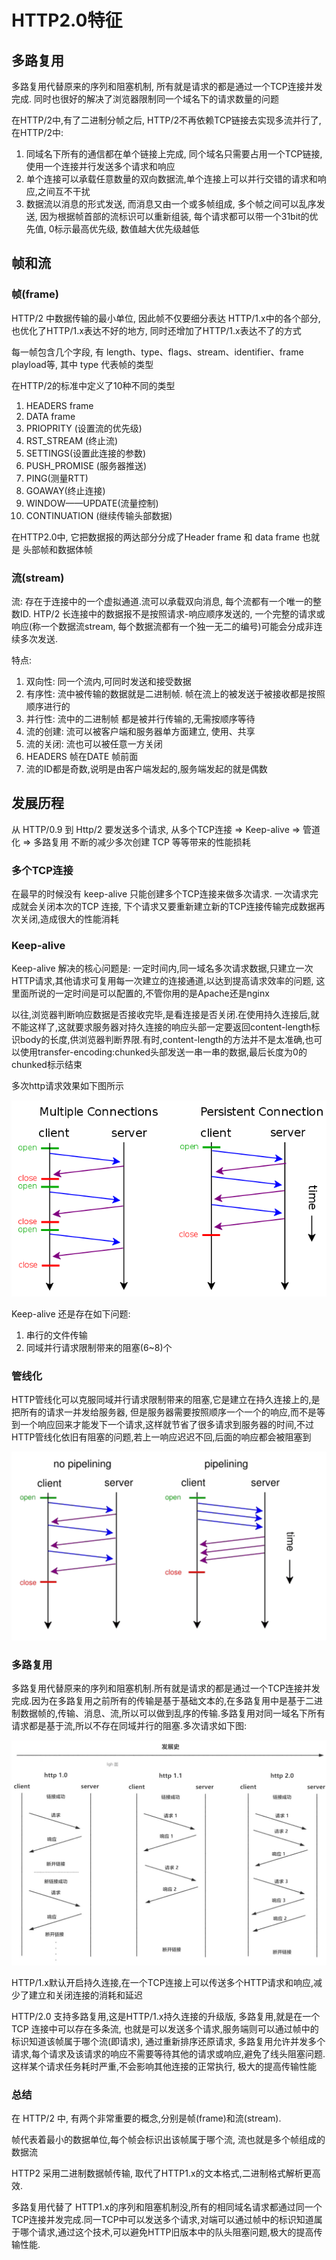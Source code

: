 # HTTP2.0特征



## 多路复用

多路复用代替原来的序列和阻塞机制, 所有就是请求的都是通过一个TCP连接并发完成. 同时也很好的解决了浏览器限制同一个域名下的请求数量的问题

在HTTP/2中,有了二进制分帧之后, HTTP/2不再依赖TCP链接去实现多流并行了,在HTTP/2中:

1. 同域名下所有的通信都在单个链接上完成, 同个域名只需要占用一个TCP链接,使用一个连接并行发送多个请求和响应
2. 单个连接可以承载任意数量的双向数据流,单个连接上可以并行交错的请求和响应,之间互不干扰
3. 数据流以消息的形式发送, 而消息又由一个或多帧组成, 多个帧之间可以乱序发送, 因为根据帧首部的流标识可以重新组装, 每个请求都可以带一个31bit的优先值, 0标示最高优先级, 数值越大优先级越低


## 帧和流

### 帧(frame)
HTTP/2 中数据传输的最小单位, 因此帧不仅要细分表达 HTTP/1.x中的各个部分,也优化了HTTP/1.x表达不好的地方, 同时还增加了HTTP/1.x表达不了的方式

每一帧包含几个字段, 有 length、type、flags、stream、identifier、frame playload等, 其中 type 代表帧的类型

在HTTP/2的标准中定义了10种不同的类型

1. HEADERS frame
2. DATA frame
3. PRIOPRITY (设置流的优先级)
4. RST_STREAM (终止流)
5. SETTINGS(设置此连接的参数)
6. PUSH_PROMISE (服务器推送)
7. PING(测量RTT)
8. GOAWAY(终止连接)
9. WINDOW——UPDATE(流量控制)
10. CONTINUATION (继续传输头部数据)

在HTTP2.0中, 它把数据报的两达部分分成了Header frame 和 data frame 也就是 头部帧和数据体帧

### 流(stream)

流: 存在于连接中的一个虚拟通道.流可以承载双向消息, 每个流都有一个唯一的整数ID. HTP/2 长连接中的数据报不是按照请求-响应顺序发送的, 一个完整的请求或响应(称一个数据流stream, 每个数据流都有一个独一无二的编号)可能会分成非连续多次发送.

特点:
1. 双向性: 同一个流内,可同时发送和接受数据
2. 有序性: 流中被传输的数据就是二进制帧. 帧在流上的被发送于被接收都是按照顺序进行的
3. 并行性: 流中的二进制帧 都是被并行传输的,无需按顺序等待
4. 流的创建: 流可以被客户端和服务器单方面建立, 使用、共享
5. 流的关闭: 流也可以被任意一方关闭
6. HEADERS 帧在DATE 帧前面
7. 流的ID都是奇数,说明是由客户端发起的,服务端发起的就是偶数
   
## 发展历程

从 HTTP/0.9 到 Http/2 要发送多个请求, 从多个TCP连接 => Keep-alive => 管道化 => 多路复用 不断的减少多次创建 TCP 等等带来的性能损耗

### 多个TCP连接

在最早的时候没有 keep-alive 只能创建多个TCP连接来做多次请求. 一次请求完成就会关闭本次的TCP 连接, 下个请求又要重新建立新的TCP连接传输完成数据再次关闭,造成很大的性能消耗

### Keep-alive

Keep-alive 解决的核心问题是: 一定时间内,同一域名多次请求数据,只建立一次HTTP请求,其他请求可复用每一次建立的连接通道,以达到提高请求效率的问题, 这里面所说的一定时间是可以配置的,不管你用的是Apache还是nginx

以往,浏览器判断响应数据是否接收完毕,是看连接是否关闭.在使用持久连接后,就不能这样了,这就要求服务器对持久连接的响应头部一定要返回content-length标识body的长度,供浏览器判断界限.有时,content-length的方法并不是太准确,也可以使用transfer-encoding:chunked头部发送一串一串的数据,最后长度为0的chunked标示结束

多次http请求效果如下图所示

![](./HTTP2.0/2020-11-15-12-30-20.png)

Keep-alive 还是存在如下问题:

1. 串行的文件传输
2. 同域并行请求限制带来的阻塞(6~8)个

### 管线化

HTTP管线化可以克服同域并行请求限制带来的阻塞,它是建立在持久连接上的,是把所有的请求一并发给服务器, 但是服务器需要按照顺序一个一个的响应,而不是等到一个响应回来才能发下一个请求,这样就节省了很多请求到服务器的时间,不过HTTP管线化依旧有阻塞的问题,若上一响应迟迟不回,后面的响应都会被阻塞到


![](./HTTP2.0/2020-11-15-12-30-43.png)

### 多路复用

多路复用代替原来的序列和阻塞机制.所有就是请求的都是通过一个TCP连接并发完成.因为在多路复用之前所有的传输是基于基础文本的,在多路复用中是基于二进制数据帧的,传输、消息、流,所以可以做到乱序的传输.多路复用对同一域名下所有请求都是基于流,所以不存在同域并行的阻塞.多次请求如下图:

![](./HTTP2.0/2020-11-15-12-31-02.png)

HTTP/1.x默认开启持久连接,在一个TCP连接上可以传送多个HTTP请求和响应,减少了建立和关闭连接的消耗和延迟

HTTP/2.0 支持多路复用,这是HTTP/1.x持久连接的升级版, 多路复用,就是在一个TCP 连接中可以存在多条流, 也就是可以发送多个请求,服务端则可以通过帧中的标识知道该帧属于哪个流(即请求), 通过重新排序还原请求, 多路复用允许并发多个请求,每个请求及该请求的响应不需要等待其他的请求或响应,避免了线头阻塞问题.这样某个请求任务耗时严重,不会影响其他连接的正常执行, 极大的提高传输性能


### 总结

在 HTTP/2 中, 有两个非常重要的概念,分别是帧(frame)和流(stream).

帧代表着最小的数据单位,每个帧会标识出该帧属于哪个流, 流也就是多个帧组成的数据流

HTTP2 采用二进制数据帧传输, 取代了HTTP1.x的文本格式,二进制格式解析更高效.

多路复用代替了 HTTP1.x的序列和阻塞机制没,所有的相同域名请求都通过同一个TCP连接并发完成.同一TCP中可以发送多个请求,对端可以通过帧中的标识知道属于哪个请求,通过这个技术,可以避免HTTP旧版本中的队头阻塞问题,极大的提高传输性能.
